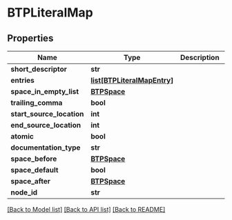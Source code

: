 # BTPLiteralMap

## Properties
Name | Type | Description | Notes
------------ | ------------- | ------------- | -------------
**short_descriptor** | **str** |  | [optional] 
**entries** | [**list[BTPLiteralMapEntry]**](BTPLiteralMapEntry.md) |  | [optional] 
**space_in_empty_list** | [**BTPSpace**](BTPSpace.md) |  | [optional] 
**trailing_comma** | **bool** |  | [optional] 
**start_source_location** | **int** |  | [optional] 
**end_source_location** | **int** |  | [optional] 
**atomic** | **bool** |  | [optional] 
**documentation_type** | **str** |  | [optional] 
**space_before** | [**BTPSpace**](BTPSpace.md) |  | [optional] 
**space_default** | **bool** |  | [optional] 
**space_after** | [**BTPSpace**](BTPSpace.md) |  | [optional] 
**node_id** | **str** |  | [optional] 

[[Back to Model list]](../README.md#documentation-for-models) [[Back to API list]](../README.md#documentation-for-api-endpoints) [[Back to README]](../README.md)


